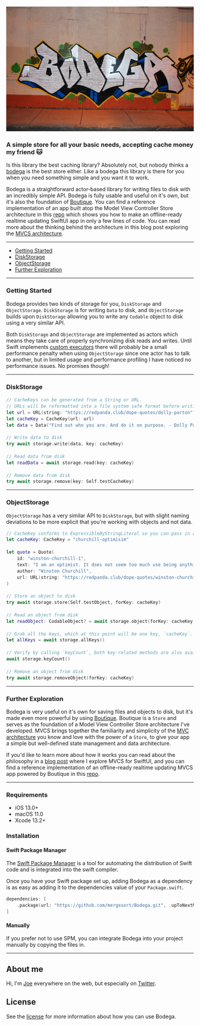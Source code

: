 ![Bodega Logo](Images/logo.jpg)

### A simple store for all your basic needs, accepting cache money my friend 🐱

Is this library the best caching library? Absolutely not, but nobody thinks a [bodega](https://en.wikipedia.org/wiki/Bodega_(store)) is the best store either. Like a bodega this library is there for you when you need something simple and you want it to work.

Bodega is a straightforward actor-based library for writing files to disk with an incredibly simple API. Bodega is fully usable and useful on it's own, but it's also the foundation of [Boutique](https://github.com/mergesort/Boutique). You can find a reference implementation of an app built atop the Model View Controller Store architecture in this [repo](https://github.com/mergesort/MVCS) which shows you how to make an offline-ready realtime updating SwiftUI app in only a few lines of code. You can read more about the thinking behind the architecture in this blog post exploring the [MVCS architecture](https://fabisevi.ch/fix-this).

---

* [Getting Started](#getting-started)
* [DiskStorage](#diskstorage)
* [ObjectStorage](#objectstorage)
* [Further Exploration](#further-exploration)

---

### Getting Started

Bodega provides two kinds of storage for you, `DiskStorage` and `ObjectStorage`. `DiskStorage` is for writing `Data` to disk, and `ObjectStorage` builds upon `DiskStorage` allowing you to write any `Codable` object to disk using a very similar API.

Both `DiskStorage` and `ObjectStorage` are implemented as actors which means they take care of properly synchronizing disk reads and writes. Until Swift implements [custom executors](https://forums.swift.org/t/support-custom-executors-in-swift-concurrency/44425) there will probably be a small performance penalty when using `ObjectStorage` since one actor has to talk to another, but in limited usage and performance profiling I have noticed no performance issues. No promises though!

---

### DiskStorage

```swift
// CacheKeys can be generated from a String or URL.
// URLs will be reformatted into a file system safe format before writing to disk.
let url = URL(string: "https://redpanda.club/dope-quotes/dolly-parton")
let cacheKey = CacheKey(url: url)
let data = Data("Find out who you are. And do it on purpose. - Dolly Parton".utf8)

// Write data to disk
try await storage.write(data, key: cacheKey)

// Read data from disk
let readData = await storage.read(key: cacheKey)

// Remove data from disk
try await storage.remove(key: Self.testCacheKey)
```

---

### ObjectStorage

`ObjectStorage` has a very similar API to `DiskStorage`, but with slight naming deviations to be more explicit that you're working with objects and not data.

```swift
// CacheKey conforms to ExpressibleByStringLiteral so you can pass in a string wherever you use a CacheKey.
let cacheKey: CacheKey = "churchill-optimisim"

let quote = Quote(
    id: "winston-churchill-1",
    text: "I am an optimist. It does not seem too much use being anything else.",
    author: "Winston Churchill",
    url: URL(string: "https://redpanda.club/dope-quotes/winston-churchill")
)

// Store an object to disk
try await storage.store(Self.testObject, forKey: cacheKey)

// Read an object from disk
let readObject: CodableObject? = await storage.object(forKey: cacheKey)

// Grab all the keys, which at this point will be one key, `cacheKey`.
let allKeys = await storage.allKeys()

// Verify by calling `keyCount`, both key-related methods are also available on `DiskStorage`.
await storage.keyCount()

// Remove an object from disk
try await storage.removeObject(forKey: cacheKey)
```

---

### Further Exploration

Bodega is very useful on it's own for saving files and objects to disk, but it's made even more powerful by using [Boutique](https://github.com/mergesort/Boutique). Boutique is a `Store` and serves as the foundation of a Model View Controller Store architecture I've developed. MVCS brings together the familiarity and simplicity of the [MVC architecture](https://developer.apple.com/library/archive/documentation/General/Conceptual/DevPedia-CocoaCore/MVC.html) you know and love with the power of a `Store`, to give your app a simple but well-defined state management and data architecture.

If you'd like to learn more about how it works you can read about the philosophy in a [blog post](https://fabisevi.ch/fix-this) where I explore MVCS for SwiftUI, and you can find a reference implementation of an offline-ready realtime updating MVCS app powered by Boutique in this [repo](https://github.com/mergesort/MVCS).

---

### Requirements

- iOS 13.0+
- macOS 11.0
- Xcode 13.2+

### Installation

#### Swift Package Manager

The [Swift Package Manager](https://www.swift.org/package-manager) is a tool for automating the distribution of Swift code and is integrated into the swift compiler.

Once you have your Swift package set up, adding Bodega as a dependency is as easy as adding it to the dependencies value of your `Package.swift`.

```swift
dependencies: [
    .package(url: "https://github.com/mergesort/Bodega.git", .upToNextMajor(from: "1.0.0"))
]
```

#### Manually

If you prefer not to use SPM, you can integrate Bodega into your project manually by copying the files in.

---

## About me

Hi, I'm [Joe](http://fabisevi.ch) everywhere on the web, but especially on [Twitter](https://twitter.com/mergesort).

## License

See the [license](LICENSE) for more information about how you can use Bodega.
